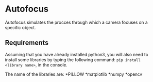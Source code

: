 # Autofocus

Autofocus simulates the procces through which a camera focuses on a specific object.

## Requirements

Assuming that you have already installed python3, you will also need to install some libraries by typing the following command: ```pip install <library name>```, in the console.

The name of the libraries are: 
*PILLOW 
*matplotlib
*numpy
*opencv
